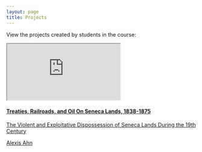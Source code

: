 ```yaml
---
layout: page
title: Projects
---
```

View the projects created by students in the course:
<a href="https://www.exhibit.so/exhibits/UB3UKQwmaiTsxgfyUh8Z">
<div class="card">
  <iframe src="https://www.exhibit.so/exhibits/UB3UKQwmaiTsxgfyUh8Z"></iframe>
  <div class="container">
    <h4><b>Treaties, Railroads, and Oil On Seneca Lands, 1838-1875</b></h4> 
    <p>The Violent and Exploitative Dispossession of Seneca Lands During the 19th Century</p>
    <p>Alexis Ahn</p>
  </div>
  </a>
